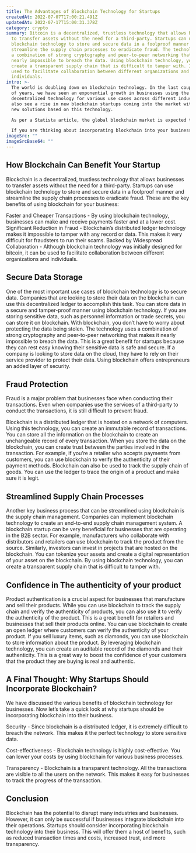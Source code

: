 ```yaml
---
title: The Advantages of Blockchain Technology for Startups
createdAt: 2022-07-07T17:00:21.491Z
updatedAt: 2022-07-17T15:00:31.378Z
category: crypto
summary: Bitcoin is a decentralized, trustless technology that allows businesses
  to transfer assets without the need for a third-party. Startups can use
  blockchain technology to store and secure data in a foolproof manner and
  streamline the supply chain processes to eradicate fraud. The technology uses
  a combination of strong cryptography and peer-to-peer networking that makes it
  nearly impossible to breach the data. Using blockchain technology, you can
  create a transparent supply chain that is difficult to tamper with. It can be
  used to facilitate collaboration between different organizations and
  individuals.
intro: >-
  The world is doubling down on blockchain technology. In the last couple
  of years, we have seen an exponential growth in businesses using the
  decentralized technology for various use cases across different industries. We
  also see a rise in new blockchain startups coming into the market with their
  new solutions based on this technology. 

  As per a Statista article, the global blockchain market is expected to grow from $210 million in 2021 to $66 billion by 2026. This means there are ample opportunities for startups and businesses to leverage this technology and create innovative solutions for problems that can be solved using decentralized ledgers and smart contracts.

  If you are thinking about incorporating blockchain into your business model, you’ve come to the right place! In this blog post, we will discuss why you should use blockchain technology for your startup, what are the advantages of Blockchain Technology for Startups and how exactly can you implement it.
imageSrc: ""
imageSrcBase64: ""
---
```


## How Blockchain Can Benefit Your Startup

Blockchain is a decentralized, trustless technology that allows businesses to transfer assets without the need for a third-party. Startups can use blockchain technology to store and secure data in a foolproof manner and streamline the supply chain processes to eradicate fraud.
These are the key benefits of using blockchain for your business:

Faster and Cheaper Transactions - By using blockchain technology, businesses can make and receive payments faster and at a lower cost.
Significant Reduction in Fraud - Blockchain’s distributed ledger technology makes it impossible to tamper with any record or data. This makes it very difficult for fraudsters to run their scams.
Backed by Widespread Collaboration - Although blockchain technology was initially designed for bitcoin, it can be used to facilitate collaboration between different organizations and individuals.

## Secure Data Storage

One of the most important use cases of blockchain technology is to secure data. Companies that are looking to store their data on the blockchain can use this decentralized ledger to accomplish this task. You can store data in a secure and tamper-proof manner using blockchain technology. If you are storing sensitive data, such as personnel information or trade secrets, you can store it on blockchain.
With blockchain, you don’t have to worry about protecting the data being stolen. The technology uses a combination of strong cryptography and peer-to-peer networking that makes it nearly impossible to breach the data.
This is a great benefit for startups because they can rest easy knowing their sensitive data is safe and secure. If a company is looking to store data on the cloud, they have to rely on their service provider to protect their data. Using blockchain offers entrepreneurs an added layer of security.

## Fraud Protection

Fraud is a major problem that businesses face when conducting their transactions. Even when companies use the services of a third-party to conduct the transactions, it is still difficult to prevent fraud.

Blockchain is a distributed ledger that is hosted on a network of computers. Using this technology, you can create an immutable record of transactions. You can store all the information on the blockchain to create an unchangeable record of every transaction.
When you store the data on the blockchain, you can create trust between the parties involved in the transaction. For example, if you’re a retailer who accepts payments from customers, you can use blockchain to verify the authenticity of their payment methods.
Blockchain can also be used to track the supply chain of goods. You can use the ledger to trace the origin of a product and make sure it is legit.

## Streamlined Supply Chain Processes

Another key business process that can be streamlined using blockchain is the supply chain management. Companies can implement blockchain technology to create an end-to-end supply chain management system.
A blockchain startup can be very beneficial for businesses that are operating in the B2B sector. For example, manufacturers who collaborate with distributors and retailers can use blockchain to track the product from the source.
Similarly, investors can invest in projects that are hosted on the blockchain. You can tokenize your assets and create a digital representation of your asset on the blockchain.
By using blockchain technology, you can create a transparent supply chain that is difficult to tamper with.

## Confidence in The authenticity of your product

Product authentication is a crucial aspect for businesses that manufacture and sell their products. While you can use blockchain to track the supply chain and verify the authenticity of products, you can also use it to verify the authenticity of the product.
This is a great benefit for retailers and businesses that sell their products online. You can use blockchain to create an open ledger where customers can verify the authenticity of your product.
If you sell luxury items, such as diamonds, you can use blockchain to store information about the product. By leveraging blockchain technology, you can create an auditable record of the diamonds and their authenticity. This is a great way to boost the confidence of your customers that the product they are buying is real and authentic.

## A Final Thought: Why Startups Should Incorporate Blockchain?

We have discussed the various benefits of blockchain technology for businesses. Now let’s take a quick look at why startups should be incorporating blockchain into their business.

Security - Since blockchain is a distributed ledger, it is extremely difficult to breach the network. This makes it the perfect technology to store sensitive data.

Cost-effectiveness - Blockchain technology is highly cost-effective. You can lower your costs by using blockchain for various business processes.

Transparency - Blockchain is a transparent technology. All the transactions are visible to all the users on the network. This makes it easy for businesses to track the progress of the transaction.

## Conclusion

Blockchain has the potential to disrupt many industries and businesses. However, it can only be successful if businesses integrate blockchain into their operations. Startups should consider incorporating blockchain technology into their business. This will offer them a host of benefits, such as reduced transaction times and costs, increased trust, and more transparency.
